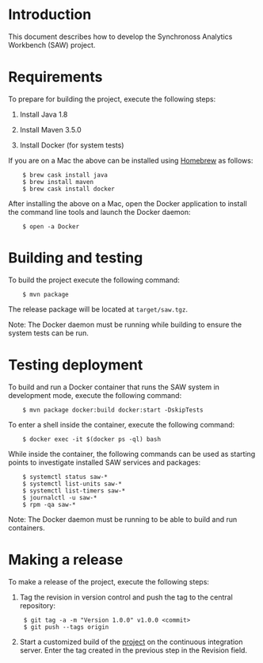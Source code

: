 # Introduction

This document describes how to develop the Synchronoss Analytics
Workbench (SAW) project.

# Requirements

To prepare for building the project, execute the following steps:

1. Install Java 1.8

2. Install Maven 3.5.0

3. Install Docker (for system tests)

If you are on a Mac the above can be installed using [Homebrew] as
follows:

        $ brew cask install java
        $ brew install maven
        $ brew cask install docker

After installing the above on a Mac, open the Docker application to
install the command line tools and launch the Docker daemon:

        $ open -a Docker

[Homebrew]: http://brew.sh/

# Building and testing

To build the project execute the following command:

        $ mvn package
    
The release package will be located at `target/saw.tgz`.

Note: The Docker daemon must be running while building to ensure the
system tests can be run.

# Testing deployment

To build and run a Docker container that runs the SAW system in
development mode, execute the following command:

        $ mvn package docker:build docker:start -DskipTests

To enter a shell inside the container, execute the following command:

        $ docker exec -it $(docker ps -ql) bash

While inside the container, the following commands can be used as
starting points to investigate installed SAW services and packages:

        $ systemctl status saw-*
        $ systemctl list-units saw-*
        $ systemctl list-timers saw-*
        $ journalctl -u saw-*
        $ rpm -qa saw-*

Note: The Docker daemon must be running to be able to build and run
containers.

# Making a release

To make a release of the project, execute the following steps:

1. Tag the revision in version control and push the tag to the central
   repository:

        $ git tag -a -m "Version 1.0.0" v1.0.0 <commit>
        $ git push --tags origin

2. Start a customized build of the [project] on the continuous
   integration server.  Enter the tag created in the previous step in
   the Revision field.

[project]: https://bamboo.synchronoss.net:8443/browse/BDA-BDASAW
